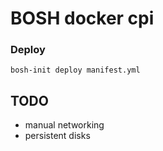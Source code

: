 # BOSH docker cpi

### Deploy

```
bosh-init deploy manifest.yml
```

## TODO

* manual networking
* persistent disks